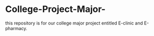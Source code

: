 # College-Project-Major-
this repository is for our college major project entitled E-clinic and E-pharmacy.
